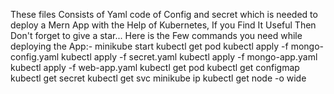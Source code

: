 These files Consists of Yaml code of Config and secret which is needed to deploy a Mern App with the Help of Kubernetes,
If you Find It Useful Then Don't forget to give a star...
Here is the Few commands you need while deploying the App:-
minikube start
kubectl get pod
kubectl apply -f mongo-config.yaml
kubectl apply -f secret.yaml
kubectl apply -f mongo-app.yaml
kubectl apply -f web-app.yaml
kubectl get pod
kubectl get configmap
kubectl get secret
kubectl get svc
minikube ip
kubectl get node -o wide


